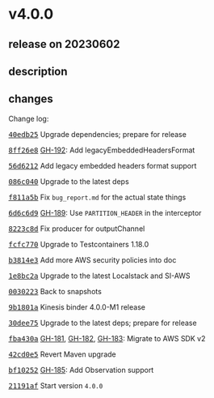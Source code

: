 # v4.0.0

## release on 20230602

## description

## changes

Change log:

<a class="commit-link" data-hovercard-type="commit" data-hovercard-url="https://github.com/spring-cloud/spring-cloud-stream-binder-aws-kinesis/commit/40edb25251be97c720c05633fdf7e31f516696b7/hovercard" href="https://github.com/spring-cloud/spring-cloud-stream-binder-aws-kinesis/commit/40edb25251be97c720c05633fdf7e31f516696b7"><tt>40edb25</tt></a> Upgrade dependencies; prepare for release

<a class="commit-link" data-hovercard-type="commit" data-hovercard-url="https://github.com/spring-cloud/spring-cloud-stream-binder-aws-kinesis/commit/8ff26e8dfc2b2da76c849d9742cad83b4c979928/hovercard" href="https://github.com/spring-cloud/spring-cloud-stream-binder-aws-kinesis/commit/8ff26e8dfc2b2da76c849d9742cad83b4c979928"><tt>8ff26e8</tt></a> <a class="issue-link js-issue-link" data-error-text="Failed to load title" data-id="1714260261" data-permission-text="Title is private" data-url="https://github.com/spring-cloud/spring-cloud-stream-binder-aws-kinesis/issues/192" data-hovercard-type="issue" data-hovercard-url="/spring-cloud/spring-cloud-stream-binder-aws-kinesis/issues/192/hovercard" href="https://github.com/spring-cloud/spring-cloud-stream-binder-aws-kinesis/issues/192">GH-192</a>: Add legacyEmbeddedHeadersFormat

<a class="commit-link" data-hovercard-type="commit" data-hovercard-url="https://github.com/spring-cloud/spring-cloud-stream-binder-aws-kinesis/commit/56d6212e13f885907d04895256ef1f2b4486c91b/hovercard" href="https://github.com/spring-cloud/spring-cloud-stream-binder-aws-kinesis/commit/56d6212e13f885907d04895256ef1f2b4486c91b"><tt>56d6212</tt></a> Add legacy embedded headers format support

<a class="commit-link" data-hovercard-type="commit" data-hovercard-url="https://github.com/spring-cloud/spring-cloud-stream-binder-aws-kinesis/commit/086c040e7e8839e17218ac43c3273cd69937f366/hovercard" href="https://github.com/spring-cloud/spring-cloud-stream-binder-aws-kinesis/commit/086c040e7e8839e17218ac43c3273cd69937f366"><tt>086c040</tt></a> Upgrade to the latest deps

<a class="commit-link" data-hovercard-type="commit" data-hovercard-url="https://github.com/spring-cloud/spring-cloud-stream-binder-aws-kinesis/commit/f811a5b5ebb659902415fdf868cc6be67da0173c/hovercard" href="https://github.com/spring-cloud/spring-cloud-stream-binder-aws-kinesis/commit/f811a5b5ebb659902415fdf868cc6be67da0173c"><tt>f811a5b</tt></a> Fix <code>bug_report.md</code> for the actual state things

<a class="commit-link" data-hovercard-type="commit" data-hovercard-url="https://github.com/spring-cloud/spring-cloud-stream-binder-aws-kinesis/commit/6d6c6d961bb41f18949a33d6192821860f8943d2/hovercard" href="https://github.com/spring-cloud/spring-cloud-stream-binder-aws-kinesis/commit/6d6c6d961bb41f18949a33d6192821860f8943d2"><tt>6d6c6d9</tt></a> <a class="issue-link js-issue-link" data-error-text="Failed to load title" data-id="1674849165" data-permission-text="Title is private" data-url="https://github.com/spring-cloud/spring-cloud-stream-binder-aws-kinesis/issues/189" data-hovercard-type="issue" data-hovercard-url="/spring-cloud/spring-cloud-stream-binder-aws-kinesis/issues/189/hovercard" href="https://github.com/spring-cloud/spring-cloud-stream-binder-aws-kinesis/issues/189">GH-189</a>: Use <code>PARTITION_HEADER</code> in the interceptor

<a class="commit-link" data-hovercard-type="commit" data-hovercard-url="https://github.com/spring-cloud/spring-cloud-stream-binder-aws-kinesis/commit/8223c8d3f7874ffddd2335b9491c6745cf817dc9/hovercard" href="https://github.com/spring-cloud/spring-cloud-stream-binder-aws-kinesis/commit/8223c8d3f7874ffddd2335b9491c6745cf817dc9"><tt>8223c8d</tt></a> Fix producer for outputChannel

<a class="commit-link" data-hovercard-type="commit" data-hovercard-url="https://github.com/spring-cloud/spring-cloud-stream-binder-aws-kinesis/commit/fcfc770557f41d027ff8b5794020c0108385cf0b/hovercard" href="https://github.com/spring-cloud/spring-cloud-stream-binder-aws-kinesis/commit/fcfc770557f41d027ff8b5794020c0108385cf0b"><tt>fcfc770</tt></a> Upgrade to Testcontainers 1.18.0

<a class="commit-link" data-hovercard-type="commit" data-hovercard-url="https://github.com/spring-cloud/spring-cloud-stream-binder-aws-kinesis/commit/b3814e322149f270d918956eeacfb974bee9c640/hovercard" href="https://github.com/spring-cloud/spring-cloud-stream-binder-aws-kinesis/commit/b3814e322149f270d918956eeacfb974bee9c640"><tt>b3814e3</tt></a> Add more AWS security policies into doc

<a class="commit-link" data-hovercard-type="commit" data-hovercard-url="https://github.com/spring-cloud/spring-cloud-stream-binder-aws-kinesis/commit/1e8bc2a5f433f86057de8df6070c13a14226c24d/hovercard" href="https://github.com/spring-cloud/spring-cloud-stream-binder-aws-kinesis/commit/1e8bc2a5f433f86057de8df6070c13a14226c24d"><tt>1e8bc2a</tt></a> Upgrade to the latest Localstack and SI-AWS

<a class="commit-link" data-hovercard-type="commit" data-hovercard-url="https://github.com/spring-cloud/spring-cloud-stream-binder-aws-kinesis/commit/003022381c167a85f81a28dfcba6f1c906a7e7fd/hovercard" href="https://github.com/spring-cloud/spring-cloud-stream-binder-aws-kinesis/commit/003022381c167a85f81a28dfcba6f1c906a7e7fd"><tt>0030223</tt></a> Back to snapshots

<a class="commit-link" data-hovercard-type="commit" data-hovercard-url="https://github.com/spring-cloud/spring-cloud-stream-binder-aws-kinesis/commit/9b1801a84983f06a2d0ed21e6425f406f5e3a666/hovercard" href="https://github.com/spring-cloud/spring-cloud-stream-binder-aws-kinesis/commit/9b1801a84983f06a2d0ed21e6425f406f5e3a666"><tt>9b1801a</tt></a> Kinesis binder 4.0.0-M1 release

<a class="commit-link" data-hovercard-type="commit" data-hovercard-url="https://github.com/spring-cloud/spring-cloud-stream-binder-aws-kinesis/commit/30dee7592642ad46b35b8c4b5a823a74ab8e9723/hovercard" href="https://github.com/spring-cloud/spring-cloud-stream-binder-aws-kinesis/commit/30dee7592642ad46b35b8c4b5a823a74ab8e9723"><tt>30dee75</tt></a> Upgrade to the latest deps; prepare for release

<a class="commit-link" data-hovercard-type="commit" data-hovercard-url="https://github.com/spring-cloud/spring-cloud-stream-binder-aws-kinesis/commit/fba430a4b03fb229fcdc05fef42e356ce7f3a36d/hovercard" href="https://github.com/spring-cloud/spring-cloud-stream-binder-aws-kinesis/commit/fba430a4b03fb229fcdc05fef42e356ce7f3a36d"><tt>fba430a</tt></a> <a class="issue-link js-issue-link" data-error-text="Failed to load title" data-id="1519140029" data-permission-text="Title is private" data-url="https://github.com/spring-cloud/spring-cloud-stream-binder-aws-kinesis/issues/181" data-hovercard-type="issue" data-hovercard-url="/spring-cloud/spring-cloud-stream-binder-aws-kinesis/issues/181/hovercard" href="https://github.com/spring-cloud/spring-cloud-stream-binder-aws-kinesis/issues/181">GH-181</a>, <a class="issue-link js-issue-link" data-error-text="Failed to load title" data-id="1519140782" data-permission-text="Title is private" data-url="https://github.com/spring-cloud/spring-cloud-stream-binder-aws-kinesis/issues/182" data-hovercard-type="issue" data-hovercard-url="/spring-cloud/spring-cloud-stream-binder-aws-kinesis/issues/182/hovercard" href="https://github.com/spring-cloud/spring-cloud-stream-binder-aws-kinesis/issues/182">GH-182</a>, <a class="issue-link js-issue-link" data-error-text="Failed to load title" data-id="1519142324" data-permission-text="Title is private" data-url="https://github.com/spring-cloud/spring-cloud-stream-binder-aws-kinesis/issues/183" data-hovercard-type="issue" data-hovercard-url="/spring-cloud/spring-cloud-stream-binder-aws-kinesis/issues/183/hovercard" href="https://github.com/spring-cloud/spring-cloud-stream-binder-aws-kinesis/issues/183">GH-183</a>: Migrate to AWS SDK v2

<a class="commit-link" data-hovercard-type="commit" data-hovercard-url="https://github.com/spring-cloud/spring-cloud-stream-binder-aws-kinesis/commit/42cd0e50ba02502a625e3ba127aaa4541814f4d3/hovercard" href="https://github.com/spring-cloud/spring-cloud-stream-binder-aws-kinesis/commit/42cd0e50ba02502a625e3ba127aaa4541814f4d3"><tt>42cd0e5</tt></a> Revert Maven upgrade

<a class="commit-link" data-hovercard-type="commit" data-hovercard-url="https://github.com/spring-cloud/spring-cloud-stream-binder-aws-kinesis/commit/bf102527a3866f0f754d73c09d638c181b13da06/hovercard" href="https://github.com/spring-cloud/spring-cloud-stream-binder-aws-kinesis/commit/bf102527a3866f0f754d73c09d638c181b13da06"><tt>bf10252</tt></a> <a class="issue-link js-issue-link" data-error-text="Failed to load title" data-id="1566813297" data-permission-text="Title is private" data-url="https://github.com/spring-cloud/spring-cloud-stream-binder-aws-kinesis/issues/185" data-hovercard-type="issue" data-hovercard-url="/spring-cloud/spring-cloud-stream-binder-aws-kinesis/issues/185/hovercard" href="https://github.com/spring-cloud/spring-cloud-stream-binder-aws-kinesis/issues/185">GH-185</a>: Add Observation support

<a class="commit-link" data-hovercard-type="commit" data-hovercard-url="https://github.com/spring-cloud/spring-cloud-stream-binder-aws-kinesis/commit/21191af63e19897f1e68eea9745e2d0b285a0d41/hovercard" href="https://github.com/spring-cloud/spring-cloud-stream-binder-aws-kinesis/commit/21191af63e19897f1e68eea9745e2d0b285a0d41"><tt>21191af</tt></a> Start version <code>4.0.0</code>

